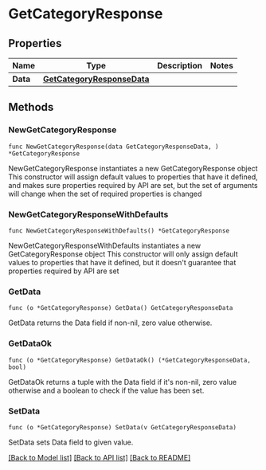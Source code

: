 # GetCategoryResponse

## Properties

Name | Type | Description | Notes
------------ | ------------- | ------------- | -------------
**Data** | [**GetCategoryResponseData**](GetCategoryResponseData.md) |  | 

## Methods

### NewGetCategoryResponse

`func NewGetCategoryResponse(data GetCategoryResponseData, ) *GetCategoryResponse`

NewGetCategoryResponse instantiates a new GetCategoryResponse object
This constructor will assign default values to properties that have it defined,
and makes sure properties required by API are set, but the set of arguments
will change when the set of required properties is changed

### NewGetCategoryResponseWithDefaults

`func NewGetCategoryResponseWithDefaults() *GetCategoryResponse`

NewGetCategoryResponseWithDefaults instantiates a new GetCategoryResponse object
This constructor will only assign default values to properties that have it defined,
but it doesn't guarantee that properties required by API are set

### GetData

`func (o *GetCategoryResponse) GetData() GetCategoryResponseData`

GetData returns the Data field if non-nil, zero value otherwise.

### GetDataOk

`func (o *GetCategoryResponse) GetDataOk() (*GetCategoryResponseData, bool)`

GetDataOk returns a tuple with the Data field if it's non-nil, zero value otherwise
and a boolean to check if the value has been set.

### SetData

`func (o *GetCategoryResponse) SetData(v GetCategoryResponseData)`

SetData sets Data field to given value.



[[Back to Model list]](../README.md#documentation-for-models) [[Back to API list]](../README.md#documentation-for-api-endpoints) [[Back to README]](../README.md)


